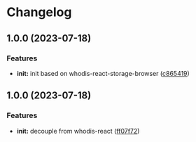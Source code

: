 # Changelog

## 1.0.0 (2023-07-18)


### Features

* **init:** init based on whodis-react-storage-browser ([c865419](https://github.com/whodisio/whodis-react-storage-native/commit/c8654199dcab81beeda5cae93ca7ef50c39a977b))

## 1.0.0 (2023-07-18)


### Features

* **init:** decouple from whodis-react ([ff07f72](https://github.com/whodisio/whodis-react-storage-native/commit/ff07f72e6fa0658632d55460f0cf2adafa9b10d2))
